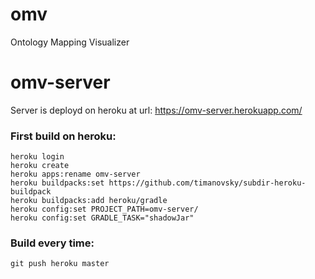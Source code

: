 # omv
Ontology Mapping Visualizer

# omv-server
Server is deployd on heroku at url:
https://omv-server.herokuapp.com/

### First build on heroku:
```
heroku login
heroku create
heroku apps:rename omv-server
heroku buildpacks:set https://github.com/timanovsky/subdir-heroku-buildpack
heroku buildpacks:add heroku/gradle
heroku config:set PROJECT_PATH=omv-server/
heroku config:set GRADLE_TASK="shadowJar"
```

### Build every time:
```
git push heroku master
```